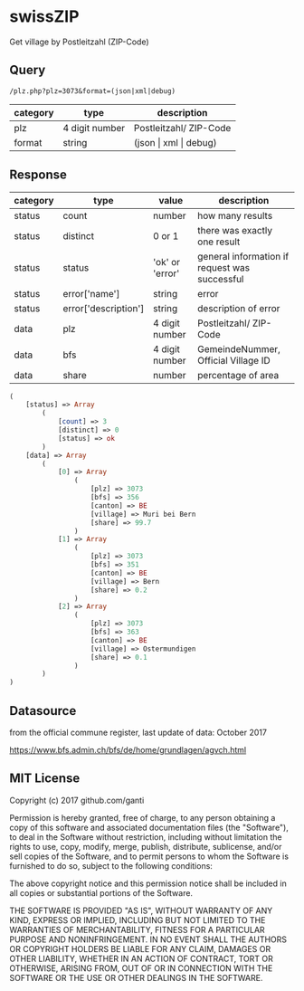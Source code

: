 # swissZIP
Get village by Postleitzahl (ZIP-Code)

## Query
`/plz.php?plz=3073&format=(json|xml|debug)`

| category | type | description |
| ------ | ------ | ------ |
| plz | 4 digit number | Postleitzahl/ ZIP-Code |
| format | string | (json \| xml \| debug) |

## Response
| category | type | value | description |
| ------ | ------ | ------ | ------ |
| status | count | number | how many results |
| status | distinct | 0 or 1 | there was exactly one result |
| status | status | 'ok' or 'error' | general information if request was successful |
| status | error['name'] | string | error |
| status | error['description'] | string | description of error |
| data | plz | 4 digit number | Postleitzahl/ ZIP-Code |
| data | bfs | 4 digit number | GemeindeNummer, Official Village ID |
| data | share | number | percentage of area |
```php
(
    [status] => Array
        (
            [count] => 3
            [distinct] => 0
            [status] => ok
        )
    [data] => Array
        (
            [0] => Array
                (
                    [plz] => 3073
                    [bfs] => 356
                    [canton] => BE
                    [village] => Muri bei Bern
                    [share] => 99.7
                )
            [1] => Array
                (
                    [plz] => 3073
                    [bfs] => 351
                    [canton] => BE
                    [village] => Bern
                    [share] => 0.2
                )
            [2] => Array
                (
                    [plz] => 3073
                    [bfs] => 363
                    [canton] => BE
                    [village] => Ostermundigen
                    [share] => 0.1
                )
        )
)
```
## Datasource
from the official commune register, last update of data: October 2017

https://www.bfs.admin.ch/bfs/de/home/grundlagen/agvch.html

## MIT License
Copyright (c) 2017 github.com/ganti

Permission is hereby granted, free of charge, to any person obtaining a copy of this software and associated documentation files (the "Software"), to deal in the Software without restriction, including without limitation the rights to use, copy, modify, merge, publish, distribute, sublicense, and/or sell copies of the Software, and to permit persons to whom the Software is furnished to do so, subject to the following conditions:

The above copyright notice and this permission notice shall be included in all copies or substantial portions of the Software.

THE SOFTWARE IS PROVIDED "AS IS", WITHOUT WARRANTY OF ANY KIND, EXPRESS OR
IMPLIED, INCLUDING BUT NOT LIMITED TO THE WARRANTIES OF MERCHANTABILITY,
FITNESS FOR A PARTICULAR PURPOSE AND NONINFRINGEMENT. IN NO EVENT SHALL THE
AUTHORS OR COPYRIGHT HOLDERS BE LIABLE FOR ANY CLAIM, DAMAGES OR OTHER
LIABILITY, WHETHER IN AN ACTION OF CONTRACT, TORT OR OTHERWISE, ARISING FROM, OUT OF OR IN CONNECTION WITH THE SOFTWARE OR THE USE OR OTHER DEALINGS IN THE SOFTWARE.
